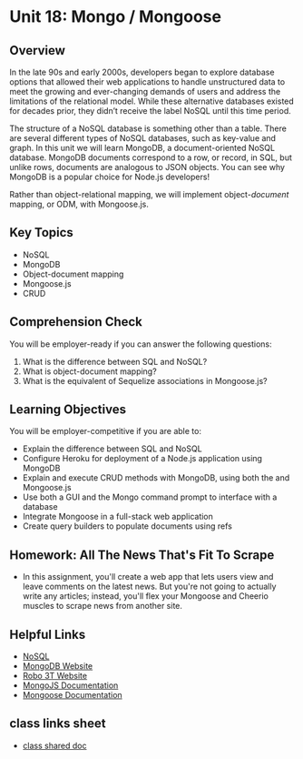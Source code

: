 # Unit 18: Mongo / Mongoose

## Overview
In the late 90s and early 2000s, developers began to explore database options that allowed their web applications to handle unstructured data to meet the growing and ever-changing demands of users and address the limitations of the relational model. While these alternative databases existed for decades prior, they didn’t receive the label NoSQL until this time period.  

The structure of a NoSQL database is something other than a table. There are several different types of NoSQL databases, such as key-value and graph. In this unit we will learn MongoDB, a document-oriented NoSQL database. MongoDB documents correspond to a row, or record, in SQL, but unlike rows, documents are analogous to JSON objects. You can see why MongoDB is a popular choice for Node.js developers! 

Rather than object-relational mapping, we will implement object-_document_ mapping, or ODM, with Mongoose.js. 

## Key Topics
* NoSQL
* MongoDB
* Object-document mapping
* Mongoose.js
* CRUD

## Comprehension Check
You will be employer-ready if you can answer the following questions:
1. What is the difference between SQL and NoSQL?
2. What is object-document mapping? 
3. What is the equivalent of Sequelize associations in Mongoose.js? 

## Learning Objectives
You will be employer-competitive if you are able to:
* Explain the difference between SQL and NoSQL
* Configure Heroku for deployment of a Node.js application using MongoDB
* Explain and execute CRUD methods with MongoDB, using both the  and Mongoose.js
* Use both a GUI and the Mongo command prompt to interface with a database
* Integrate Mongoose in a full-stack web application
* Create query builders to populate documents using refs

## Homework: All The News That's Fit To Scrape
* In this assignment, you'll create a web app that lets users view and leave comments on the latest news. But you're not going to actually write any articles; instead, you'll flex your Mongoose and Cheerio muscles to scrape news from another site.

## Helpful Links
* [NoSQL](https://en.wikipedia.org/wiki/NoSQL)
* [MongoDB Website](https://www.mongodb.com/)
* [Robo 3T Website](https://robomongo.org/download)
* [MongoJS Documentation](https://www.npmjs.com/package/mongojs)
* [Mongoose Documentation](http://mongoosejs.com/docs/guide.html)

## class links sheet
* [class shared doc](https://docs.google.com/spreadsheets/d/1wesEB1sHndK-UkSv5fmYUEfoO0kkaRKkxL2pNybe_50/edit#gid=0)